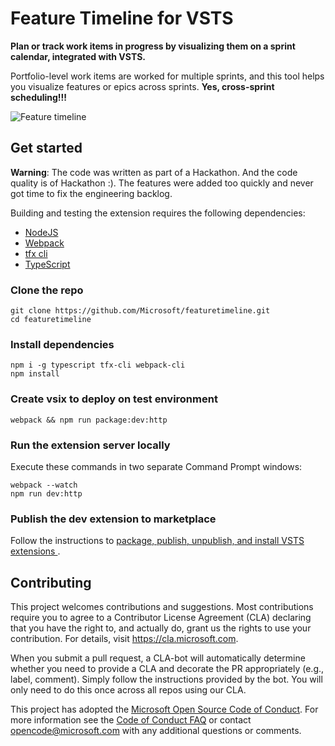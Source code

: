 # Feature Timeline for VSTS

**Plan or track work items in progress by visualizing them on a sprint calendar, integrated with VSTS.**

Portfolio-level work items are worked for multiple sprints, and this tool helps you visualize features or epics across
sprints. **Yes, cross-sprint scheduling!!!**

![Feature timeline](images/FT_doc1.png "Feature timeline in action")


## Get started
**Warning**: The code was written as part of a Hackathon. And the code quality is of Hackathon :). The features were added too quickly and never got time to fix the engineering backlog.

Building and testing the extension requires the following dependencies:

  * [NodeJS](https://nodejs.org/)
  * [Webpack](https://webpack.js.org/)
  * [tfx cli](https://docs.microsoft.com/en-us/vsts/extend/publish/command-line?view=vsts)
  * [TypeScript](https://www.typescriptlang.org/)

### Clone the repo

```
git clone https://github.com/Microsoft/featuretimeline.git
cd featuretimeline
```

### Install dependencies

```
npm i -g typescript tfx-cli webpack-cli
npm install
```

### Create vsix to deploy on test environment

```
webpack && npm run package:dev:http
```

### Run the extension server locally

Execute these commands in two separate Command Prompt windows:
```
webpack --watch
npm run dev:http
```

### Publish the dev extension to marketplace

Follow the instructions to [package, publish, unpublish, and install VSTS extensions
](https://docs.microsoft.com/en-us/vsts/extend/publish/overview?view=vsts).


## Contributing

This project welcomes contributions and suggestions.  Most contributions require you to agree to a
Contributor License Agreement (CLA) declaring that you have the right to, and actually do, grant us
the rights to use your contribution. For details, visit https://cla.microsoft.com.

When you submit a pull request, a CLA-bot will automatically determine whether you need to provide
a CLA and decorate the PR appropriately (e.g., label, comment). Simply follow the instructions
provided by the bot. You will only need to do this once across all repos using our CLA.

This project has adopted the [Microsoft Open Source Code of Conduct](https://opensource.microsoft.com/codeofconduct/).
For more information see the [Code of Conduct FAQ](https://opensource.microsoft.com/codeofconduct/faq/) or
contact [opencode@microsoft.com](mailto:opencode@microsoft.com) with any additional questions or comments.
